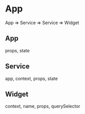 # App

App => Service
    => Service => Widget

## App

props, state

## Service

app, context, props, state

## Widget

context, name, props, querySelector